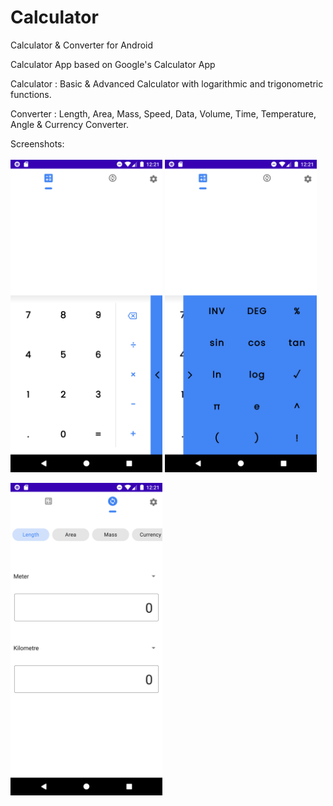 # Calculator
Calculator & Converter for Android

Calculator App based on Google's Calculator App

Calculator :
Basic & Advanced Calculator with logarithmic and trigonometric functions.

Converter : 
Length, Area, Mass, Speed, Data, Volume, Time, Temperature, Angle & Currency Converter.

Screenshots:
<br>
<br>
<img src="/app/assets/BasicCalculator.png" height="500px"/>
<img src="/app/assets/Advanced Calculator.png" height="500px"/>

<img src="/app/assets/Converter.png" height="500px"/>

